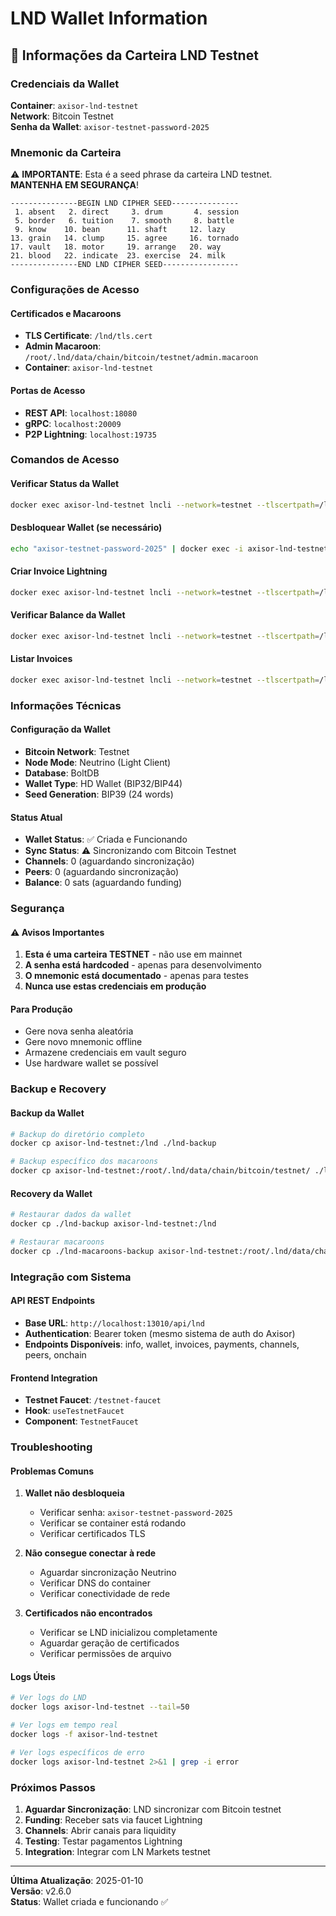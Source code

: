 # LND Wallet Information

## 🔐 Informações da Carteira LND Testnet

### Credenciais da Wallet

**Container**: `axisor-lnd-testnet`  
**Network**: Bitcoin Testnet  
**Senha da Wallet**: `axisor-testnet-password-2025`

### Mnemonic da Carteira

⚠️ **IMPORTANTE**: Esta é a seed phrase da carteira LND testnet. **MANTENHA EM SEGURANÇA**!

```
---------------BEGIN LND CIPHER SEED---------------
 1. absent   2. direct     3. drum       4. session
 5. border   6. tuition    7. smooth     8. battle 
 9. know    10. bean      11. shaft     12. lazy   
13. grain   14. clump     15. agree     16. tornado
17. vault   18. motor     19. arrange   20. way    
21. blood   22. indicate  23. exercise  24. milk   
---------------END LND CIPHER SEED-----------------
```

### Configurações de Acesso

#### Certificados e Macaroons
- **TLS Certificate**: `/lnd/tls.cert`
- **Admin Macaroon**: `/root/.lnd/data/chain/bitcoin/testnet/admin.macaroon`
- **Container**: `axisor-lnd-testnet`

#### Portas de Acesso
- **REST API**: `localhost:18080`
- **gRPC**: `localhost:20009`
- **P2P Lightning**: `localhost:19735`

### Comandos de Acesso

#### Verificar Status da Wallet
```bash
docker exec axisor-lnd-testnet lncli --network=testnet --tlscertpath=/lnd/tls.cert --macaroonpath=/root/.lnd/data/chain/bitcoin/testnet/admin.macaroon getinfo
```

#### Desbloquear Wallet (se necessário)
```bash
echo "axisor-testnet-password-2025" | docker exec -i axisor-lnd-testnet lncli --network=testnet --tlscertpath=/lnd/tls.cert unlock
```

#### Criar Invoice Lightning
```bash
docker exec axisor-lnd-testnet lncli --network=testnet --tlscertpath=/lnd/tls.cert --macaroonpath=/root/.lnd/data/chain/bitcoin/testnet/admin.macaroon addinvoice --amt=1000000 --memo="Test Invoice"
```

#### Verificar Balance da Wallet
```bash
docker exec axisor-lnd-testnet lncli --network=testnet --tlscertpath=/lnd/tls.cert --macaroonpath=/root/.lnd/data/chain/bitcoin/testnet/admin.macaroon walletbalance
```

#### Listar Invoices
```bash
docker exec axisor-lnd-testnet lncli --network=testnet --tlscertpath=/lnd/tls.cert --macaroonpath=/root/.lnd/data/chain/bitcoin/testnet/admin.macaroon listinvoices
```

### Informações Técnicas

#### Configuração da Wallet
- **Bitcoin Network**: Testnet
- **Node Mode**: Neutrino (Light Client)
- **Database**: BoltDB
- **Wallet Type**: HD Wallet (BIP32/BIP44)
- **Seed Generation**: BIP39 (24 words)

#### Status Atual
- **Wallet Status**: ✅ Criada e Funcionando
- **Sync Status**: ⚠️ Sincronizando com Bitcoin Testnet
- **Channels**: 0 (aguardando sincronização)
- **Peers**: 0 (aguardando sincronização)
- **Balance**: 0 sats (aguardando funding)

### Segurança

#### ⚠️ Avisos Importantes
1. **Esta é uma carteira TESTNET** - não use em mainnet
2. **A senha está hardcoded** - apenas para desenvolvimento
3. **O mnemonic está documentado** - apenas para testes
4. **Nunca use estas credenciais em produção**

#### Para Produção
- Gere nova senha aleatória
- Gere novo mnemonic offline
- Armazene credenciais em vault seguro
- Use hardware wallet se possível

### Backup e Recovery

#### Backup da Wallet
```bash
# Backup do diretório completo
docker cp axisor-lnd-testnet:/lnd ./lnd-backup

# Backup específico dos macaroons
docker cp axisor-lnd-testnet:/root/.lnd/data/chain/bitcoin/testnet/ ./lnd-macaroons-backup
```

#### Recovery da Wallet
```bash
# Restaurar dados da wallet
docker cp ./lnd-backup axisor-lnd-testnet:/lnd

# Restaurar macaroons
docker cp ./lnd-macaroons-backup axisor-lnd-testnet:/root/.lnd/data/chain/bitcoin/testnet/
```

### Integração com Sistema

#### API REST Endpoints
- **Base URL**: `http://localhost:13010/api/lnd`
- **Authentication**: Bearer token (mesmo sistema de auth do Axisor)
- **Endpoints Disponíveis**: info, wallet, invoices, payments, channels, peers, onchain

#### Frontend Integration
- **Testnet Faucet**: `/testnet-faucet`
- **Hook**: `useTestnetFaucet`
- **Component**: `TestnetFaucet`

### Troubleshooting

#### Problemas Comuns

1. **Wallet não desbloqueia**
   - Verificar senha: `axisor-testnet-password-2025`
   - Verificar se container está rodando
   - Verificar certificados TLS

2. **Não consegue conectar à rede**
   - Aguardar sincronização Neutrino
   - Verificar DNS do container
   - Verificar conectividade de rede

3. **Certificados não encontrados**
   - Verificar se LND inicializou completamente
   - Aguardar geração de certificados
   - Verificar permissões de arquivo

#### Logs Úteis
```bash
# Ver logs do LND
docker logs axisor-lnd-testnet --tail=50

# Ver logs em tempo real
docker logs -f axisor-lnd-testnet

# Ver logs específicos de erro
docker logs axisor-lnd-testnet 2>&1 | grep -i error
```

### Próximos Passos

1. **Aguardar Sincronização**: LND sincronizar com Bitcoin testnet
2. **Funding**: Receber sats via faucet Lightning
3. **Channels**: Abrir canais para liquidity
4. **Testing**: Testar pagamentos Lightning
5. **Integration**: Integrar com LN Markets testnet

---

**Última Atualização**: 2025-01-10  
**Versão**: v2.6.0  
**Status**: Wallet criada e funcionando ✅
